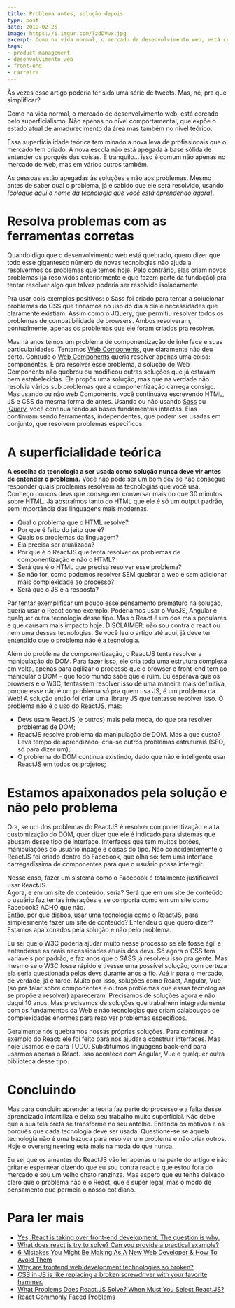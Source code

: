 ```yaml
---
title: Problema antes, solução depois
type: post
date: 2019-02-25
image: https://i.imgur.com/TzdDVwx.jpg
excerpt: Como na vida normal, o mercado de desenvolvimento web, está cercado pelo superficialismo. Não apenas no nível comportamental, que expõe o estado atual de amadurecimento da área mas também no nível teórico.
tags:
- product management
- desenvolvimento web
- front-end
- carreira
---
```


Às vezes esse artigo poderia ter sido uma série de tweets. Mas, né, pra que simplificar?

Como na vida normal, o mercado de desenvolvimento web, está cercado pelo superficialismo. Não apenas no nível comportamental, que expõe o estado atual de amadurecimento da área mas também no nível teórico. 

Essa superficialidade teórica tem minado a nova leva de profissionais que o mercado tem criado. A nova escola não está apegada à base sólida de entender os porquês das coisas. E tranquilo... isso é comum não apenas no mercado de web, mas em vários outros também.

As pessoas estão apegadas às soluções e não aos problemas. Mesmo antes de saber qual o problema, já é sabido que ele será resolvido, usando _\[coloque aqui o nome da tecnologia que você está aprendendo agora\]_.

# Resolva problemas com as ferramentas corretas

Quando digo que o desenvolvimento web está quebrado, quero dizer que todo esse gigantesco número de novas tecnologias não ajuda a resolvermos os problemas que temos hoje. Pelo contrário, elas criam novos problemas (já resolvidos anteriormente e que fazem parte da fundação) pra tentar resolver algo que talvez poderia ser resolvido isoladamente.

Pra usar dois exemplos positivos: o Sass foi criado para tentar a solucionar problemas do CSS que tínhamos no uso do dia a dia e necessidades que claramente existiam. Assim como o JQuery, que permitiu resolver todos os problemas de compatibilidade de browsers. Ambos resolveram, pontualmente, apenas os problemas que ele foram criados pra resolver.

Mas há anos temos um problema de componentização de interface e suas particularidades. Tentamos [Web Components](https://www.webcomponents.org/community/articles/why-web-components), que claramente não deu certo. Contudo o [Web Components](https://tableless.com.br/web-components-introducao/) queria resolver apenas uma coisa: componentes. E pra resolver esse problema, a solução do Web Components não quebrou ou modificou outras soluções que já estavam bem estabelecidas. Ele propôs uma solução, mas que na verdade não resolvia vários sub problemas que a componentização carrega consigo. Mas usando ou não web Components, você continuava escrevendo HTML, JS e CSS da mesma forma de antes. Usando ou não usando [Sass](https://sass-lang.com/) ou [jQuery](http://jquery.com/), você continua tendo as bases fundamentais intactas. Elas continuam sendo ferramentas, independentes, que podem ser usadas em conjunto, que resolvem problemas específicos.

# A superficialidade teórica

**A escolha da tecnologia a ser usada como solução nunca deve vir antes de entender o problema.** Você não pode ser um bom dev se não consegue responder quais problemas resolvem as tecnologias que você usa. Conheço poucos devs que conseguem conversar mais do que 30 minutos sobre HTML. Já abstraímos tanto do HTML que ele é só um output padrão, sem importância das linguagens mais modernas.

* Qual o problema que o HTML resolve?
* Por que é feito do jeito que é?
* Quais os problemas da linguagem?
* Ela precisa ser atualizada?
* Por que é o ReactJS que tenta resolver os problemas de componentização e não o HTML?
* Será que é o HTML que precisa resolver esse problema?
* Se não for, como podemos resolver SEM quebrar a web e sem adicionar mais complexidade ao processo?
* Será que o JS é a resposta?

Par tentar exemplificar um pouco esse pensamento prematuro na solução, queria usar o React como exemplo. Poderíamos usar o VueJS, Angular e qualquer outra tecnologia desse tipo. Mas o React é um dos mais populares e que causam mais impacto hoje. DISCLAIMER: não sou contra o react ou nem uma dessas tecnologias. Se você leu o artigo até aqui, já deve ter entendido que o problema não é a tecnologia.

Além do problema de componentização, o ReactJS tenta resolver a manipulação do DOM. Para fazer isso, ele cria toda uma estrutura complexa em volta, apenas para agilizar o processo que o browser e front-end tem ao manipular o DOM - que todo mundo sabe que é ruim. Eu esperava que os browsers e o W3C, tentassem resolver isso de uma maneira mais definitiva, porque esse não é um problema só pra quem usa JS, é um problema da Web! A solução então foi criar uma library JS que tentasse resolver isso. O problema não é o uso do ReactJS, mas:

* Devs usam ReactJS (e outros) mais pela moda, do que pra resolver problemas de DOM;
* ReactJS resolve problema da manipulação de DOM. Mas a que custo? Leva tempo de aprendizado, cria-se outros problemas estruturais (SEO, só para dizer um);
* O problema do DOM continua existindo, dado que não é inteligente usar ReactJS em todos os projetos;

# Estamos apaixonados pela solução e não pelo problema

Ora, se um dos problemas do ReactJS é resolver componentização e alta customização do DOM, quer dizer que ele é indicado para sistemas que abusam desse tipo de interface. Interfaces que tem muitos botões, manipulações do usuário inpage e coisas do tipo. Não coincidentemente o ReactJS foi criado dentro do Facebook, que olha só: tem uma interface carregadíssima de componentes para que o usuário possa interagir.

Nesse caso, fazer um sistema como o Facebook é totalmente justificável usar ReactJS.  
Agora, e em um site de conteúdo, seria? Será que em um site de conteúdo o usuário faz tentas interações e se comporta como em um site como Facebook? ACHO que não.  
Então, por que diabos, usar uma tecnologia como o ReactJS, para simplesmente fazer um site de conteúdo? Entendeu o que quero dizer? Estamos apaixonados pela solução e não pelo problema.

Eu sei que o W3C poderia ajudar muito nesse processo se ele fosse ágil e entendesse as reais necessidades atuais dos devs. Só agora o CSS tem variáveis por padrão, e faz anos que o SASS já resolveu isso pra gente. Mas mesmo se o W3C fosse rápido e tivesse uma possível solução, com certeza ela seria questionada pelos devs durante anos a fio. Até ir para o mercado, de verdade, já é tarde. Muito por isso, soluções como React, Angular, Vue (só pra falar sobre componentes e outros problemas que essas tecnologias se propõe a resolver) apareceram. Precisamos de soluções agora e não daqui 10 anos. Mas precisamos de soluções que trabalhem integradamente com os fundamentos da Web e não tecnologias que criam calabouços de complexidades enormes para resolver problemas específicos.

Geralmente nós quebramos nossas próprias soluções. Para continuar o exemplo do React: ele foi feito para nos ajudar a construir interfaces. Mas hoje usamos ele para TUDO. Substituimos linguagens back-end para usarmos apenas o React. Isso acontece com Angular, Vue e qualquer outra biblioteca desse tipo.

# Concluindo

Mas para concluir: aprender a teoria faz parte do processo e a falta desse aprendizado infantiliza e deixa seu trabalho muito superficial. Não deixe que a sua tela preta se transforme no seu antolho. Entenda os motivos e os porquês que cada tecnologia deve ser usada. Questione-se se aquela tecnologia não é uma bazuca para resolver um problema e não criar outros. Hoje o overengineering está mais na moda do que nunca.

Eu sei que os amantes do ReactJS vão ler apenas uma parte do artigo e irão gritar e espernear dizendo que eu sou contra react e que estou fora do mercado e sou um velho chato ranzinza. Mas espero que eu tenha deixado claro que o problema não é o React, que é super legal, mas o modo de pensamento que permeia o nosso cotidiano.

# Para ler mais

* [Yes, React is taking over front-end development. The question is why.](https://medium.freecodecamp.org/yes-react-is-taking-over-front-end-development-the-question-is-why-40837af8ab76)
* [What does react.js try to solve? Can you provide a practical example?](https://www.quora.com/What-does-react-js-try-to-solve-Can-you-provide-a-practical-example)
* [6 Mistakes You Might Be Making As A New Web Developer & How To Avoid Them](https://dev.to/emmawedekind/6-mistakes-youre-making-as-a-beginner-web-developer--how-to-avoid-them-5gj4)
* [Why are frontend web development technologies so broken?](https://dannyherran.com/2015/04/why-are-frontend-web-development-technologies-so-broken/)
* [CSS in JS is like replacing a broken screwdriver with your favorite hammer.](https://zendev.com/2017/09/11/css-in-js.html)
* [What Problems Does React.JS Solve? When Must You Select React.JS?](https://scotch.io/@anitashah/what-problems-does-reactjs-solve-when-must-you-select-reactjs)
* [React Commonly Faced Problems](https://jscomplete.com/learn/react-beyond-basics/react-cfp)